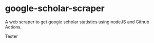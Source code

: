 # google-scholar-scraper
A web scraper to get google scholar statistics using nodeJS and Github Actions. 

Tester
